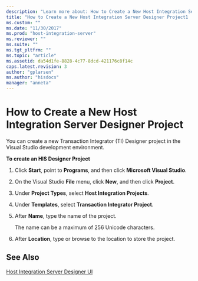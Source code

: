 ```yaml
---
description: "Learn more about: How to Create a New Host Integration Server Designer Project"
title: "How to Create a New Host Integration Server Designer Project1 | Microsoft Docs"
ms.custom: ""
ms.date: "11/30/2017"
ms.prod: "host-integration-server"
ms.reviewer: ""
ms.suite: ""
ms.tgt_pltfrm: ""
ms.topic: "article"
ms.assetid: da54d1fe-8828-4c77-8dcd-421176c8f14c
caps.latest.revision: 3
author: "gplarsen"
ms.author: "hisdocs"
manager: "anneta"
---
```

# How to Create a New Host Integration Server Designer Project
You can create a new Transaction Integrator (TI) Designer project in the Visual Studio development environment.  
  
 **To create an HIS Designer Project**  
  
1.  Click **Start**, point to **Programs**, and then click **Microsoft Visual Studio**.  
  
2.  On the Visual Studio **File** menu, click **New**, and then click **Project**.  
  
3.  Under **Project Types**, select **Host Integration Projects**.  
  
4.  Under **Templates**, select **Transaction Integrator Project**.  
  
5.  After **Name**, type the name of the project.  
  
     The name can be a maximum of 256 Unicode characters.  
  
6.  After **Location**, type or browse to the location to store the project.  
  
## See Also  
 [Host Integration Server Designer UI](./host-integration-server-designer-ui1.md)
